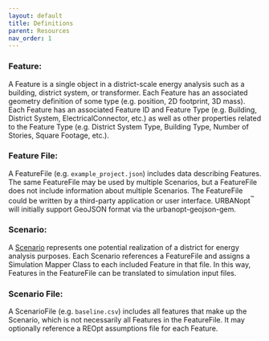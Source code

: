 ```yaml
---
layout: default
title: Definitions
parent: Resources
nav_order: 1
---
```


### Feature:
A Feature is a single object in a district-scale energy analysis such as a building, district system, or transformer.  Each Feature has an associated geometry definition of some type (e.g. position, 2D footprint, 3D mass).  Each Feature has an associated Feature ID and Feature Type (e.g. Building, District System, ElectricalConnector, etc.) as well as other properties related to the Feature Type (e.g. District System Type, Building Type, Number of Stories, Square Footage, etc.).

### Feature File:
A FeatureFile (e.g. `example_project.json`) includes data describing Features. The same FeatureFile may be used by multiple Scenarios, but a FeatureFile does not include information about multiple Scenarios. The FeatureFile could be written by a third-party application or user interface. URBANopt<sup>&trade;</sup> will initially support GeoJSON format via the urbanopt-geojson-gem.

### Scenario:
A [Scenario](../resources/scenarios/scenarios.md) represents one potential realization of a district for energy analysis purposes.  Each Scenario references a FeatureFile and assigns a Simulation Mapper Class to each included Feature in that file.  In this way, Features in the FeatureFile can be translated to simulation input files.

### Scenario File:
A ScenarioFile (e.g. `baseline.csv`) includes all features that make up the Scenario, which is not necessarily all Features in the FeatureFile. It may optionally reference a REOpt assumptions file for each Feature.
